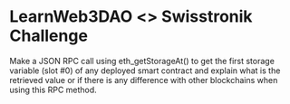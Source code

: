 # LearnWeb3DAO <> Swisstronik Challenge
Make a JSON RPC call using eth_getStorageAt() to get the first storage variable (slot #0) of any deployed smart contract and explain what is the retrieved value or if there is any difference with other blockchains when using this RPC method.
